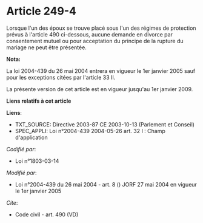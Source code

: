 # Article 249-4

Lorsque l'un des époux se trouve placé sous l'un des régimes de protection prévus à l'article 490 ci-dessous, aucune demande
en divorce par consentement mutuel ou pour acceptation du principe de la rupture du mariage ne peut être présentée.

**Nota:**

La loi 2004-439 du 26 mai 2004 entrera en vigueur le 1er janvier 2005 sauf pour les exceptions citées par l'article 33 II.

La présente version de cet article est en vigueur jusqu'au 1er janvier 2009.

**Liens relatifs à cet article**

**Liens**:

  - TXT_SOURCE: Directive 2003-87 CE 2003-10-13 (Parlement et Conseil)
  - SPEC_APPLI: Loi n°2004-439 2004-05-26 art. 32 I : Champ d'application

_Codifié par_:

  - Loi n°1803-03-14

_Modifié par_:

  - Loi n°2004-439 du 26 mai 2004 - art. 8 () JORF 27 mai 2004 en vigueur le 1er janvier 2005

_Cite_:

  - Code civil - art. 490 (VD)
